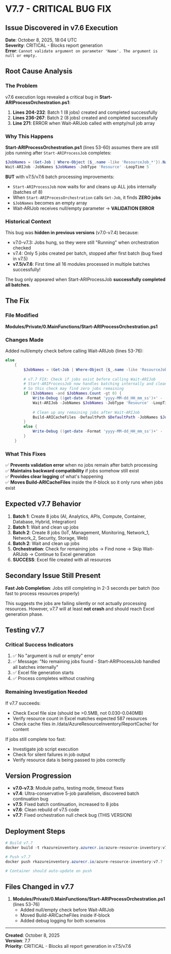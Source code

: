 # V7.7 - CRITICAL BUG FIX

## Issue Discovered in v7.6 Execution

**Date**: October 8, 2025, 18:04 UTC  
**Severity**: CRITICAL - Blocks report generation  
**Error**: `Cannot validate argument on parameter 'Name'. The argument is null or empty.`

## Root Cause Analysis

### The Problem

v7.6 execution logs revealed a critical bug in **Start-ARIProcessOrchestration.ps1**:

1. **Lines 204-232**: Batch 1 (8 jobs) created and completed successfully
2. **Lines 236-267**: Batch 2 (8 jobs) created and completed successfully  
3. **Line 271**: ERROR when Wait-ARIJob called with empty/null job array

### Why This Happens

**Start-ARIProcessOrchestration.ps1** (lines 53-60) assumes there are still jobs running after `Start-ARIProcessJob` completes:

```powershell
$JobNames = (Get-Job | Where-Object {$_.name -like 'ResourceJob_*'}).Name
Wait-ARIJob -JobNames $JobNames -JobType 'Resource' -LoopTime 5
```

**BUT** with v7.5/v7.6 batch processing improvements:
- `Start-ARIProcessJob` now waits for and cleans up ALL jobs internally (batches of 8)
- When `Start-ARIProcessOrchestration` calls `Get-Job`, it finds **ZERO jobs**
- `$JobNames` becomes an empty array
- Wait-ARIJob receives null/empty parameter → **VALIDATION ERROR**

### Historical Context

This bug was **hidden in previous versions** (v7.0-v7.4) because:
- v7.0-v7.3: Jobs hung, so they were still "Running" when orchestration checked
- v7.4: Only 5 jobs created per batch, stopped after first batch (bug fixed in v7.5)
- **v7.5/v7.6**: First time all 16 modules processed in multiple batches successfully!

The bug only appeared when Start-ARIProcessJob **successfully completed all batches**.

## The Fix

### File Modified
**Modules/Private/0.MainFunctions/Start-ARIProcessOrchestration.ps1**

### Changes Made

Added null/empty check before calling Wait-ARIJob (lines 53-76):

```powershell
else
    {
        $JobNames = (Get-Job | Where-Object {$_.name -like 'ResourceJob_*'}).Name
        
        # v7.7 FIX: Check if jobs exist before calling Wait-ARIJob
        # Start-ARIProcessJob now handles batching internally and cleans up jobs
        # So this check may find zero jobs remaining
        if ($JobNames -and $JobNames.Count -gt 0) {
            Write-Debug ((get-date -Format 'yyyy-MM-dd_HH_mm_ss')+' - '+"Found $($JobNames.Count) remaining jobs to wait for")
            Wait-ARIJob -JobNames $JobNames -JobType 'Resource' -LoopTime 5
            
            # Clean up any remaining jobs after Wait-ARIJob
            Build-ARICacheFiles -DefaultPath $DefaultPath -JobNames $JobNames
        }
        else {
            Write-Debug ((get-date -Format 'yyyy-MM-dd_HH_mm_ss')+' - '+'No remaining jobs found - Start-ARIProcessJob handled all batches internally')
        }
    }
```

### What This Fixes

✅ **Prevents validation error** when no jobs remain after batch processing  
✅ **Maintains backward compatibility** if jobs somehow still exist  
✅ **Provides clear logging** of what's happening  
✅ **Moves Build-ARICacheFiles** inside the if-block so it only runs when jobs exist

## Expected v7.7 Behavior

1. **Batch 1**: Create 8 jobs (AI, Analytics, APIs, Compute, Container, Database, Hybrid, Integration)
2. **Batch 1**: Wait and clean up jobs
3. **Batch 2**: Create 8 jobs (IoT, Management, Monitoring, Network_1, Network_2, Security, Storage, Web)
4. **Batch 2**: Wait and clean up jobs
5. **Orchestration**: Check for remaining jobs → Find none → Skip Wait-ARIJob → Continue to Excel generation
6. **SUCCESS**: Excel file created with all resources

## Secondary Issue Still Present

**Fast Job Completion**: Jobs still completing in 2-3 seconds per batch (too fast to process resources properly)

This suggests the jobs are failing silently or not actually processing resources. However, v7.7 will at least **not crash** and should reach Excel generation phase.

## Testing v7.7

### Critical Success Indicators

1. ✅ No "argument is null or empty" error
2. ✅ Message: "No remaining jobs found - Start-ARIProcessJob handled all batches internally"
3. ✅ Excel file generation starts
4. ✅ Process completes without crashing

### Remaining Investigation Needed

If v7.7 succeeds:
- Check Excel file size (should be >0.5MB, not 0.030-0.040MB)
- Verify resource count in Excel matches expected 587 resources
- Check cache files in /data/AzureResourceInventory/ReportCache/ for content

If jobs still complete too fast:
- Investigate job script execution
- Check for silent failures in job output
- Verify resource data is being passed to jobs correctly

## Version Progression

- **v7.0-v7.3**: Module paths, testing mode, timeout fixes
- **v7.4**: Ultra-conservative 5-job parallelism, discovered batch continuation bug
- **v7.5**: Fixed batch continuation, increased to 8 jobs
- **v7.6**: Clean rebuild of v7.5 code
- **v7.7**: Fixed orchestration null check bug (THIS VERSION)

## Deployment Steps

```powershell
# Build v7.7
docker build -t rkazureinventory.azurecr.io/azure-resource-inventory:v7.7 .

# Push v7.7
docker push rkazureinventory.azurecr.io/azure-resource-inventory:v7.7

# Container should auto-update on push
```

## Files Changed in v7.7

1. **Modules/Private/0.MainFunctions/Start-ARIProcessOrchestration.ps1** (lines 53-76)
   - Added null/empty check before Wait-ARIJob
   - Moved Build-ARICacheFiles inside if-block
   - Added debug logging for both scenarios

---

**Created**: October 8, 2025  
**Version**: 7.7  
**Priority**: CRITICAL - Blocks all report generation in v7.5/v7.6
